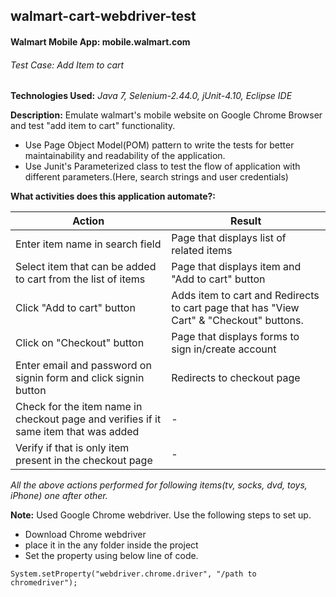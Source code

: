 ## walmart-cart-webdriver-test

#### Walmart Mobile App: mobile.walmart.com

###### Test Case: Add Item to cart

**Technologies Used:** *Java 7, Selenium-2.44.0, jUnit-4.10, Eclipse IDE*

**Description:** Emulate walmart's mobile website on Google Chrome Browser and test "add item to cart" functionality.

* Use Page Object Model(POM) pattern to write the tests for better maintainability and readability of the application.
* Use Junit's Parameterized class to test the flow of application with different parameters.(Here, search strings and user credentials)

**What activities does this application automate?:**

Action | Result
-------|--------
Enter item name in search field | Page that displays list of related items 
Select item that can be added to cart from the list of items| Page that displays item and "Add to cart" button 
Click "Add to cart" button| Adds item to cart and Redirects to cart page that has "View Cart" & "Checkout" buttons.
Click on "Checkout" button| Page that displays forms to sign in/create account
Enter email and password on signin form and click signin button | Redirects to checkout page
Check for the item name in checkout page and verifies if it same item that was added| -
Verify if that is only item present in the checkout page| -

*All the above actions performed for following items(tv, socks, dvd, toys, iPhone) one after other.*

**Note:** Used Google Chrome webdriver. Use the following steps to set up. 
  * Download Chrome webdriver
  * place it in the any folder inside the project
  * Set the property using below line of code.
  ```
  System.setProperty("webdriver.chrome.driver", "/path to chromedriver");
  ```
